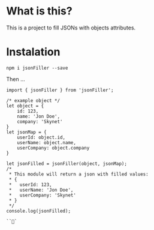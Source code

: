 # What is this?

This is a project to fill JSONs with objects attributes.

# Instalation

`npm i jsonFiller --save`

Then ...

```
import { jsonFiller } from 'jsonFiller';

/* example object */
let object = {
    id: 123,
    name: 'Jon Doe',
    company: 'Skynet'
}
let jsonMap = {
    userId: object.id,
    userName: object.name,
    userCompany: object.company
}

let jsonFilled = jsonFiller(object, jsonMap);
/* 
 * This module will return a json with filled values:
 * {
 *   userId: 123,
 *   userName: 'Jon Doe',
 *   userCompany: 'Skynet'
 * }
 */
console.log(jsonFilled);

```